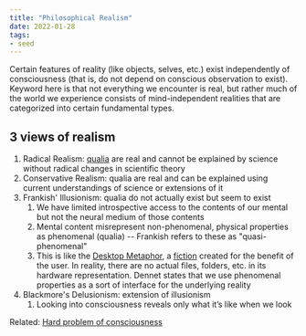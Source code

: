 ```yaml
---
title: "Philosophical Realism"
date: 2022-01-28
tags:
- seed
---
```


Certain features of reality (like objects, selves, etc.) exist independently of consciousness (that is, do not depend on conscious observation to exist). Keyword here is that not everything we encounter is real, but rather much of the world we experience consists of mind-independent realities that are categorized into certain fundamental types.

## 3 views of realism
1. Radical Realism: [qualia](thoughts/qualia.md) are real and cannot be explained by science without radical changes in scientific theory
3. Conservative Realism: qualia are real and can be explained using current understandings of science or extensions of it
4. Frankish' Illusionism: qualia do not actually exist but seem to exist
	1. We have limited introspective access to the contents of our mental but not the neural medium of those contents
	2. Mental content misrepresent non-phenomenal, physical properties as phenomenal (qualia) -- Frankish refers to these as "quasi-phenomenal"
	3. This is like the [Desktop Metaphor](thoughts/desktop%20metaphor.md), a [fiction](thoughts/fiction.md) created for the benefit of the user. In reality, there are no actual files, folders, etc. in its hardware representation. Dennet states that we use phenomenal properties as a sort of interface for the underlying reality
5. Blackmore's Delusionism: extension of illusionism
	1. Looking into consciousness reveals only what it’s like when we look

Related: [Hard problem of consciousness](thoughts/Hard%20problem%20of%20consciousness.md)